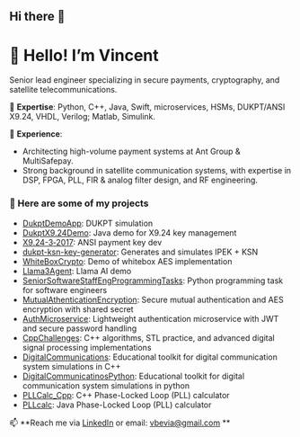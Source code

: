 ## Hi there 👋
# 👋 Hello! I’m Vincent

Senior lead engineer specializing in secure payments, cryptography, and satellite telecommunications.

🔹 **Expertise**: Python, C++, Java, Swift, microservices, HSMs, DUKPT/ANSI X9.24, VHDL, Verilog; Matlab, Simulink.

🔹 **Experience**:
* Architecting high-volume payment systems at Ant Group & MultiSafepay.
* Strong background in satellite communication systems, with expertise in DSP, FPGA, PLL, FIR & analog filter design, and RF engineering.

### 🚀 Here are some of my projects

- [DukptDemoApp](https://github.com/Bevia/DukptDemoApp): DUKPT simulation
- [DukptX9.24Demo](https://github.com/Bevia/DukptX9.24Demo): Java demo for X9.24 key management
- [X9.24-3‑2017](https://github.com/Bevia/X9.24-3-2017-Python-Source): ANSI payment key dev
- [dukpt-ksn-key-generator](https://github.com/Bevia/dukpt-ksn-key-generator): Generates and simulates IPEK + KSN
- [WhiteBoxCrypto](https://github.com/Bevia/White-box-cryptography): Demo of whitebox AES implementation
- [Llama3Agent](https://github.com/Bevia/Llama3Agent): Llama AI demo  
- [SeniorSoftwareStaffEngProgrammingTasks](https://github.com/Bevia/SeniorSoftwareStaffEngProgrammingTasks): Python programming task for software engineers
- [MutualAthenticationEncryption](https://github.com/Bevia/MutualAthenticationEncryption): Secure mutual authentication and AES encryption with shared secret
- [AuthMicroservice](https://github.com/Bevia/AuthMicroservice): Lightweight authentication microservice with JWT and secure password handling
- [CppChallenges](https://github.com/Bevia/CppChallenges): C++ algorithms, STL practice, and advanced digital signal processing implementations
- [DigitalCommunications](https://github.com/Bevia/DigitalCommunications): Educational toolkit for digital communication system simulations in C++
- [DigitalCommunicatinosPython](https://github.com/Bevia/DigitalCommunicationsPython): Educational toolkit for digital communication system simulations in python
- [PLLCalc_Cpp](https://github.com/Bevia/PLLCalc_Cpp): C++ Phase-Locked Loop (PLL) calculator
- [PLLcalc](https://github.com/Bevia/PLLcalc): Java Phase-Locked Loop (PLL) calculator

📫 **Reach me via [LinkedIn](https://www.linkedin.com/in/vincentbevia/) or email: vbevia@gmail.com **


